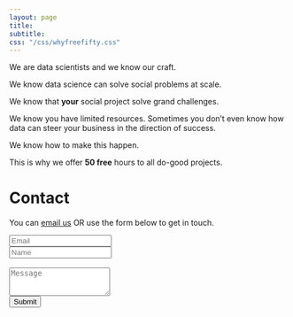 ```yaml
---
layout: page
title: 
subtitle:
css: "/css/whyfreefifty.css"
---
```


<div id="aboutme-section">

<p class="about-text">
<span class="fa fa-code about-icon"></span>
We are data scientists and we know our craft.
</p>


<p class="about-text">
<span class="fa fa-line-chart about-icon"></span>  We know data science can solve social problems at scale.
<br/>
</p>

<p>
<span class="fa fa-globe about-icon"></span>  We know that <b>your</b> social project solve grand challenges.
<br/>
</p>

<p>
<span class="fa fa-male about-icon"></span> <span class="fa fa-dollar about-icon"></span>  We know you have limited resources. Sometimes you don’t even know how data can steer your business in the direction of success.
</p>

<p class="about-text">
<span class="fa fa-terminal about-icon"></span>
We know how to make this happen.
</p>

<p class="about-text">
<span class="fa fa-globe about-icon"></span>
This is why we offer <b>50 free</b> hours to all do-good projects.
</p>

</div>

<div id="contactme-section">
<h1 id="contact">Contact</h1>

  
<p>You can <span class="fa fa-envelope about-icon"></span> <a id = 'text-link-colour' href="mailto:estambolieva@gmail.com?subject=freefifty.github.io: new incoming e-mail">email us</a>  OR use the form below to get in touch.</p>

<form action="https://formspree.io/estambolieva@gmail.com" method="POST" class="form" id="contact-form">
  <div class="row">
    <div class="col-xs-6">
      <input type="email" name="_replyto" class="form-control input-lg" placeholder="Email" title="Email">
    </div>
    <div class="col-xs-6">
      <input type="text" name="name" class="form-control input-lg" placeholder="Name" title="Name">
    </div>
  </div>
  
  <br/>
  <input type="hidden" name="_subject" value="freefifty.github.io: a new incoming message">
  <textarea type="text" name="content" class="form-control input-lg" placeholder="Message" title="Message" required="required" rows="3"></textarea>
  <input type="text" name="_gotcha" style="display:none">
  <input type="hidden" name="_next" value="./message-sent" />

  <br/>
  <button type="submit" class="btn btn-lg btn-primary">Submit</button>
</form>

</div>
